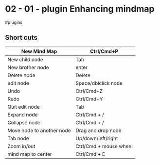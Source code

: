 # 02 - 01 - plugin Enhancing mindmap
#plugins
 
 ## Short cuts

|New Mind Map|Ctrl/Cmd+P|
|---|---|
|New child node|Tab|
|New brother node|enter|
|Delete node|Delete|
|edit node|Space/dblclick node|
|Undo|Ctrl/Cmd+Z|
|Redo|Ctrl/Cmd+Y|
|Quit edit node|Tab|
|Expand node|Ctrl/Cmd + /|
|Collapse node|Ctrl/Cmd + /|
|Move node to another node|Drag and drop node|
|Tab node|Up/down/left/right|
|Zoom in/out|Ctrl/Cmd + mouse wheel|
|mind map to center|Ctrl/Cmd + E|